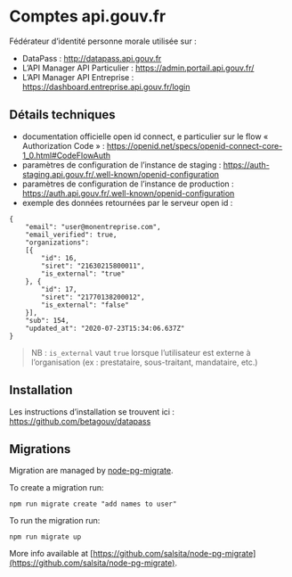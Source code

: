 # Comptes api.gouv.fr

Fédérateur d’identité personne morale utilisée sur :
- DataPass : http://datapass.api.gouv.fr
- L’API Manager API Particulier : https://admin.portail.api.gouv.fr/
- L’API Manager API Entreprise : https://dashboard.entreprise.api.gouv.fr/login

## Détails techniques

- documentation officielle open id connect, e particulier sur le flow « Authorization Code » : https://openid.net/specs/openid-connect-core-1_0.html#CodeFlowAuth
- paramètres de configuration de l’instance de staging : https://auth-staging.api.gouv.fr/.well-known/openid-configuration
- paramètres de configuration de l’instance de production : https://auth.api.gouv.fr/.well-known/openid-configuration
- exemple des données retournées par le serveur open id :

```
{
    "email": "user@monentreprise.com",
    "email_verified": true,
    "organizations":
    [{
        "id": 16,
        "siret": "21630215800011",
        "is_external": "true"
    }, {
        "id": 17,
        "siret": "21770138200012",
        "is_external": "false"
    }],
    "sub": 154,
    "updated_at": "2020-07-23T15:34:06.637Z"
}
```

> NB : `is_external` vaut `true` lorsque l’utilisateur est externe à l’organisation (ex : prestataire, sous-traitant, mandataire, etc.)

## Installation

Les instructions d’installation se trouvent ici : https://github.com/betagouv/datapass

## Migrations

Migration are managed by [node-pg-migrate](https://www.npmjs.com/package/node-pg-migrate).

To create a migration run:

```
npm run migrate create "add names to user"
```

To run the migration run:

```
npm run migrate up
```

More info available at [https://github.com/salsita/node-pg-migrate](https://github.com/salsita/node-pg-migrate).
